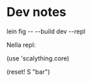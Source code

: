 # Dev notes

lein fig -- --build dev --repl

Nella repl:


(use 'scalything.core)

(reset! S "bar")






